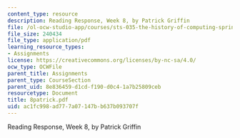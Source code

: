 ```yaml
---
content_type: resource
description: Reading Response, Week 8, by Patrick Griffin
file: /ol-ocw-studio-app/courses/sts-035-the-history-of-computing-spring-2004/ac1fc998ad777a07147bb637b093707f_8patrick.pdf
file_size: 240434
file_type: application/pdf
learning_resource_types:
- Assignments
license: https://creativecommons.org/licenses/by-nc-sa/4.0/
ocw_type: OCWFile
parent_title: Assignments
parent_type: CourseSection
parent_uid: 8e836459-d1cd-f190-d0c4-1a7b25809ceb
resourcetype: Document
title: 8patrick.pdf
uid: ac1fc998-ad77-7a07-147b-b637b093707f
---
```

Reading Response, Week 8, by Patrick Griffin